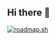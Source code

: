 ## Hi there 👋

[![roadmap.sh](https://roadmap.sh/card/wide/66e3f7a3f34c8868ecf3834f?variant=dark)](https://roadmap.sh)

<!--
**nktt-s/nktt-s** is a ✨ _special_ ✨ repository because its `README.md` (this file) appears on your GitHub profile.

Here are some ideas to get you started:

- 🔭 I’m currently working on ...
- 🌱 I’m currently learning ...
- 👯 I’m looking to collaborate on ...
- 🤔 I’m looking for help with ...
- 💬 Ask me about ...
- 📫 How to reach me: ...
- 😄 Pronouns: ...
- ⚡ Fun fact: ...
-->
